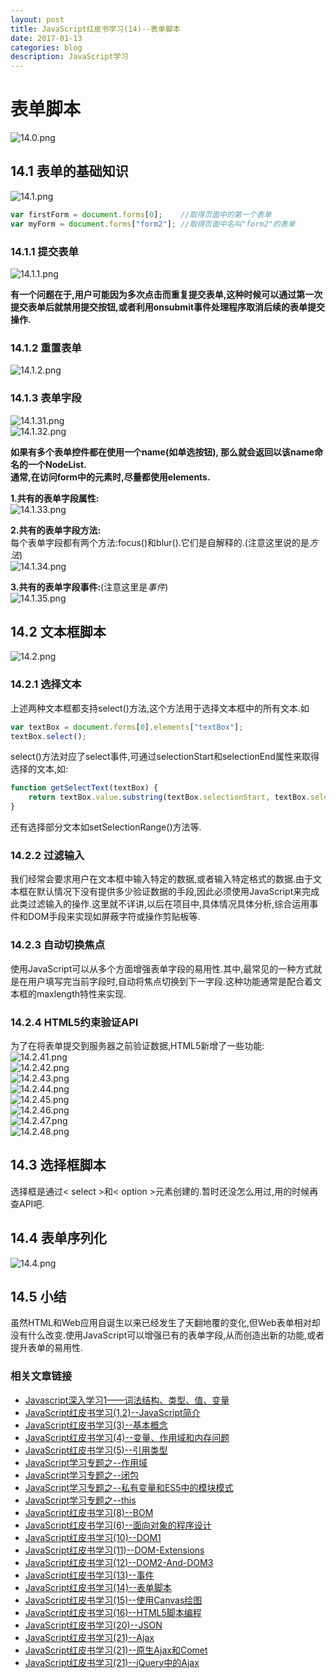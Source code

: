 ```yaml
---
layout: post
title: JavaScript红皮书学习(14)--表单脚本
date: 2017-01-13
categories: blog
description: JavaScript学习
---
```


# 表单脚本    
![14.0.png](http://upload-images.jianshu.io/upload_images/3001083-dfd5bdf3825c6193.png?imageMogr2/auto-orient/strip%7CimageView2/2/w/1240)    

## 14.1 表单的基础知识    
![14.1.png](http://upload-images.jianshu.io/upload_images/3001083-044cf7b4d46f5d5b.png?imageMogr2/auto-orient/strip%7CimageView2/2/w/1240)    

``` javascript
var firstForm = document.forms[0];    //取得页面中的第一个表单
var myForm = document.forms["form2"]; //取得页面中名叫"form2"的表单
```

### 14.1.1 提交表单    
![14.1.1.png](http://upload-images.jianshu.io/upload_images/3001083-246985ffd8c42cc7.png?imageMogr2/auto-orient/strip%7CimageView2/2/w/1240)    

**有一个问题在于,用户可能因为多次点击而重复提交表单,这种时候可以通过第一次提交表单后就禁用提交按钮,或者利用onsubmit事件处理程序取消后续的表单提交操作.**    

### 14.1.2 重置表单    
![14.1.2.png](http://upload-images.jianshu.io/upload_images/3001083-58776662c8275642.png?imageMogr2/auto-orient/strip%7CimageView2/2/w/1240)    

### 14.1.3 表单字段    
![14.1.31.png](http://upload-images.jianshu.io/upload_images/3001083-be8f2342e0d96107.png?imageMogr2/auto-orient/strip%7CimageView2/2/w/1240)    
![14.1.32.png](http://upload-images.jianshu.io/upload_images/3001083-992e04b274378976.png?imageMogr2/auto-orient/strip%7CimageView2/2/w/1240)    

**如果有多个表单控件都在使用一个name(如单选按钮), 那么就会返回以该name命名的一个NodeList.**    
**通常,在访问form中的元素时,尽量都使用elements.**    

**1.共有的表单字段属性:**    
![14.1.33.png](http://upload-images.jianshu.io/upload_images/3001083-7cc85b61e9ff4665.png?imageMogr2/auto-orient/strip%7CimageView2/2/w/1240)
    
**2.共有的表单字段方法:**    
每个表单字段都有两个方法:focus()和blur().它们是自解释的.(注意这里说的是*方法*)    
![14.1.34.png](http://upload-images.jianshu.io/upload_images/3001083-82da23d83405e84d.png?imageMogr2/auto-orient/strip%7CimageView2/2/w/1240)    

**3.共有的表单字段事件:**(注意这里是*事件*)        
![14.1.35.png](http://upload-images.jianshu.io/upload_images/3001083-84d994bad9e47cb7.png?imageMogr2/auto-orient/strip%7CimageView2/2/w/1240)    

## 14.2 文本框脚本    
![14.2.png](http://upload-images.jianshu.io/upload_images/3001083-14d2007d231e1a15.png?imageMogr2/auto-orient/strip%7CimageView2/2/w/1240)    

### 14.2.1 选择文本        
上述两种文本框都支持select()方法,这个方法用于选择文本框中的所有文本.如        

``` javascript
var textBox = document.forms[0].elements["textBox"];
textBox.select();
```

select()方法对应了select事件,可通过selectionStart和selectionEnd属性来取得选择的文本,如:    

``` javascript
function getSelectText(textBox) {
	return textBox.value.substring(textBox.selectionStart, textBox.selectionEnd);
}
```
还有选择部分文本如setSelectionRange()方法等.    

### 14.2.2 过滤输入    
我们经常会要求用户在文本框中输入特定的数据,或者输入特定格式的数据.由于文本框在默认情况下没有提供多少验证数据的手段,因此必须使用JavaScript来完成此类过滤输入的操作.这里就不详讲,以后在项目中,具体情况具体分析,综合运用事件和DOM手段来实现如屏蔽字符或操作剪贴板等.    

### 14.2.3 自动切换焦点    
使用JavaScript可以从多个方面增强表单字段的易用性.其中,最常见的一种方式就是在用户填写完当前字段时,自动将焦点切换到下一字段.这种功能通常是配合着文本框的maxlength特性来实现.    

### 14.2.4 HTML5约束验证API    
为了在将表单提交到服务器之前验证数据,HTML5新增了一些功能:    
![14.2.41.png](http://upload-images.jianshu.io/upload_images/3001083-363af29918c57d63.png?imageMogr2/auto-orient/strip%7CimageView2/2/w/1240)    
![14.2.42.png](http://upload-images.jianshu.io/upload_images/3001083-caa3dc82635c8c38.png?imageMogr2/auto-orient/strip%7CimageView2/2/w/1240)    
![14.2.43.png](http://upload-images.jianshu.io/upload_images/3001083-9564f20dd9bd31aa.png?imageMogr2/auto-orient/strip%7CimageView2/2/w/1240)    
![14.2.44.png](http://upload-images.jianshu.io/upload_images/3001083-437e34c6b1a38d02.png?imageMogr2/auto-orient/strip%7CimageView2/2/w/1240)    
![14.2.45.png](http://upload-images.jianshu.io/upload_images/3001083-0128c26759a93770.png?imageMogr2/auto-orient/strip%7CimageView2/2/w/1240)    
![14.2.46.png](http://upload-images.jianshu.io/upload_images/3001083-16bb718ad9bf39fa.png?imageMogr2/auto-orient/strip%7CimageView2/2/w/1240)    
![14.2.47.png](http://upload-images.jianshu.io/upload_images/3001083-a02b08ca567ac6a3.png?imageMogr2/auto-orient/strip%7CimageView2/2/w/1240)    
![14.2.48.png](http://upload-images.jianshu.io/upload_images/3001083-e5fdd45acd986d59.png?imageMogr2/auto-orient/strip%7CimageView2/2/w/1240)    

## 14.3 选择框脚本    
选择框是通过< select >和< option >元素创建的.暂时还没怎么用过,用的时候再查API吧.    

## 14.4 表单序列化    
![14.4.png](http://upload-images.jianshu.io/upload_images/3001083-95d7e1c1fde42de9.png?imageMogr2/auto-orient/strip%7CimageView2/2/w/1240)    

## 14.5 小结    
虽然HTML和Web应用自诞生以来已经发生了天翻地覆的变化,但Web表单相对却没有什么改变.使用JavaScript可以增强已有的表单字段,从而创造出新的功能,或者提升表单的易用性.    

### 相关文章链接    
 - [Javascript深入学习1——词法结构、类型、值、变量](http://liveipool.com/blog/2016/09/12/learn-javascript-1/)       
 - [JavaScript红皮书学习(1,2)--JavaScript简介](http://liveipool.com/blog/2016/12/14/JavaScript-RedBook-1,2-Introduction/)  
 - [JavaScript红皮书学习(3)--基本概念](http://liveipool.com/blog/2016/12/14/JavaScript-RedBook-3-BasicConcepts/)   
 - [JavaScript红皮书学习(4)--变量、作用域和内存问题](http://liveipool.com/blog/2016/12/19/JavaScript-RedBook-4-Variable-Scope-and-Memory/)    
 - [JavaScript红皮书学习(5)--引用类型](http://liveipool.com/blog/2016/12/22/JavaScript-RedBook-5-Reference-Type)     
 - [JavaScript学习专题之--作用域](http://liveipool.com/blog/2016/12/22/JavaScript-Scope)   
 - [JavaScript学习专题之--闭包](http://liveipool.com/blog/2016/12/23/JavaScript-Closures)     
 - [JavaScript学习专题之--私有变量和ES5中的模块模式](http://liveipool.com/blog/2016/12/24/JavaScript-Private-Variable-and-ES5Modules)      
 - [JavaScript学习专题之--this](http://liveipool.com/blog/2016/12/25/JavaScript-this)       
 - [JavaScript红皮书学习(8)--BOM](http://liveipool.com/blog/2016/12/25/JavaScript-RedBook-8-BOM)             
 - [JavaScript红皮书学习(6)--面向对象的程序设计](http://liveipool.com/blog/2016/12/27/JavaScript-RedBook-6-Object-Oriented)                  
 - [JavaScript红皮书学习(10)--DOM1](http://liveipool.com/blog/2016/12/31/JavaScript-RedBook-10-DOM1)                  
 - [JavaScript红皮书学习(11)--DOM-Extensions](http://liveipool.com/blog/2016/12/31/JavaScript-RedBook-11-DOM-Extensions)                  
 - [JavaScript红皮书学习(12)--DOM2-And-DOM3](http://liveipool.com/blog/2016/12/31/JavaScript-RedBook-12-DOM2-And-DOM3)                  
 - [JavaScript红皮书学习(13)--事件](http://liveipool.com/blog/2017/01/13/JavaScript-RedBook-13-Event)                  
 - [JavaScript红皮书学习(14)--表单脚本](http://liveipool.com/blog/2017/01/13/JavaScript-RedBook-14-Form)                
 - [JavaScript红皮书学习(15)--使用Canvas绘图](http://liveipool.com/blog/2017/01/14/JavaScript-RedBook-15-Canvas)      
 - [JavaScript红皮书学习(16)--HTML5脚本编程](http://liveipool.com/blog/2017/01/14/JavaScript-RedBook-16-HTML5-Scripts-Programming)           
 - [JavaScript红皮书学习(20)--JSON](http://liveipool.com/blog/2017/01/17/JavaScript-RedBook-20-JSON)      
 - [JavaScript红皮书学习(21)--Ajax](http://liveipool.com/blog/2017/01/18/JavaScript-RedBook-21-Ajax)      
 - [JavaScript红皮书学习(21)--原生Ajax和Comet](http://liveipool.com/blog/2017/01/18/JavaScript-RedBook-21-Primary-Ajax-and-Comet)      
 - [JavaScript红皮书学习(21)--jQuery中的Ajax](http://liveipool.com/blog/2017/01/19/JavaScript-RedBook-21-Ajax-in-jQuery)      

